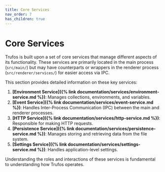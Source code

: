```yaml
---
title: Core Services
nav_order: 7
has_children: true
---
```


# Core Services

Trufos is built upon a set of core services that manage different aspects of its functionality. These services are primarily located in the main process (`src/main/`) but may have counterparts or wrappers in the renderer process (`src/renderer/services/`) for easier access via IPC.

This section provides detailed information on these key services:

1.  **[Environment Service]({% link documentation/services/environment-service.md %})**: Manages collections, environments, and variables.
2.  **[Event Service]({% link documentation/services/event-service.md %})**: Handles Inter-Process Communication (IPC) between the main and renderer processes.
3.  **[HTTP Service]({% link documentation/services/http-service.md %})**: Responsible for making HTTP requests.
4.  **[Persistence Service]({% link documentation/services/persistence-service.md %})**: Manages storing and retrieving data from the file system.
5.  **[Settings Service]({% link documentation/services/settings-service.md %})**: Handles application-level settings.

Understanding the roles and interactions of these services is fundamental to understanding how Trufos operates. 